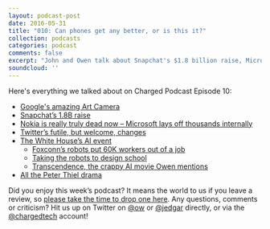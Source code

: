 ```yaml
---
layout: podcast-post
date: 2016-05-31
title: "010: Can phones get any better, or is this it?"
collection: podcasts
categories: podcast
comments: false
excerpt: "John and Owen talk about Snapchat's $1.8 billion raise, Microsoft's total layoffs of its phone division after licensing back to Nokia, the state of smartphones and how AI is creeping up on us... whether we like it or not."
soundcloud: ''
---
```

Here's everything we talked about on Charged Podcast Episode 10:
<ul>
	<li class="p1"><a href="http://www.theverge.com/2016/5/17/11686296/art-camera-google-cultural-institute">Google's amazing Art Camera</a></li>
	<li class="p1"><a href="http://techcrunch.com/2016/05/26/snapchat-series-f/">Snapchat’s 1.8B raise</a></li>
	<li class="p1"><a href="http://www.theverge.com/2016/5/25/11766344/microsoft-nokia-impairment-layoffs-may-2016">Nokia is really truly dead now – Microsoft lays off thousands internally</a></li>
	<li class="p1"><a href="https://blog.twitter.com/express-even-more-in-140-characters">Twitter’s futile, but welcome, changes</a></li>
	<li class="p1"><a href="http://www.wired.com/2016/05/white-house-finally-prepping-ai-powered-future/">The White House’s AI event</a>
<ul>
	<li class="p1"><a href="http://www.bbc.com/news/technology-36376966">Foxconn’s robots put 60K workers out of a job</a></li>
	<li class="p1"><a href="http://www.jon.gold/2016/05/robot-design-school/">Taking the robots to design school</a></li>
	<li class="p1"><a href="http://www.imdb.com/title/tt2209764/">Transcendence, the crappy AI movie Owen mentions</a></li>
</ul>
</li>
	<li class="p1"><a href="http://www.nytimes.com/2016/05/26/business/dealbook/peter-thiel-tech-billionaire-reveals-secret-war-with-gawker.html?_r=0">All the Peter Thiel drama</a></li>
</ul>
Did you enjoy this week’s podcast? It means the world to us if you leave a review, so <a href="https://itunes.apple.com/us/podcast/charged-tech-podcast/id1090693983?mt=2">please take the time to drop one here</a>. Any questions, comments or criticism? Hit us up on Twitter on <a href="http://twitter.com/ow">@ow</a> or <a href="http://twitter.com/jedgar">@jedgar</a> directly, or via the <a href="http://twitter.com/chargedtech">@chargedtech</a> account!